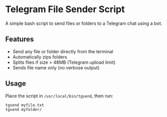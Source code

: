 # Telegram File Sender Script

A simple bash script to send files or folders to a Telegram chat using a bot.

## Features
- Send any file or folder directly from the terminal
- Automatically zips folders
- Splits files if size > 48MB (Telegram upload limit)
- Sends file name only (no verbose output)

## Usage
Place the script in `/usr/local/bin/tgsend`, then run:  
```bash
tgsend myfile.txt  
tgsend myfolder/
